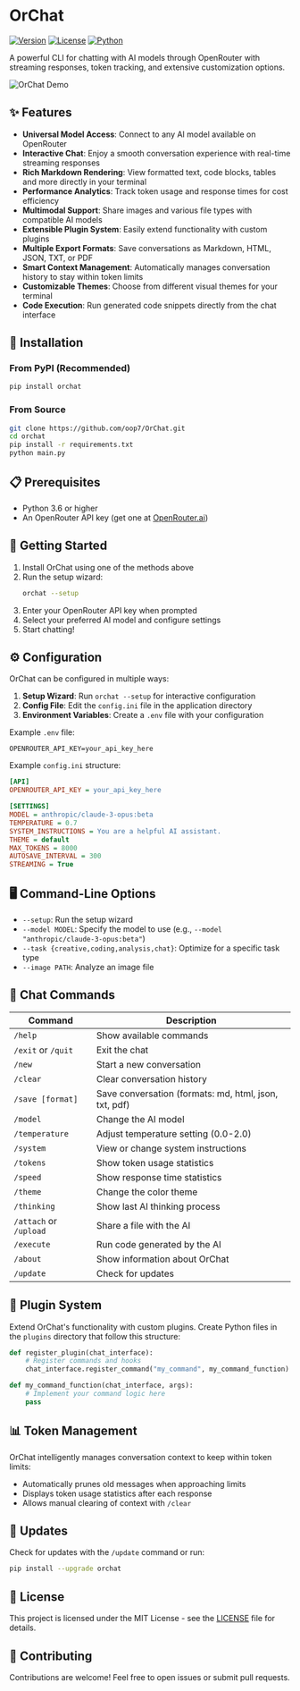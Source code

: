 # OrChat

[![Version](https://img.shields.io/badge/version-1.0.0-blue.svg)](https://github.com/oop7/OrChat/releases)
[![License](https://img.shields.io/badge/license-MIT-green.svg)](LICENSE)
[![Python](https://img.shields.io/badge/python-3.6%2B-blue.svg)](https://www.python.org/downloads/)

A powerful CLI for chatting with AI models through OpenRouter with streaming responses, token tracking, and extensive customization options.

![OrChat Demo](https://raw.githubusercontent.com/oop7/OrChat/main/assets/demo.gif)

## ✨ Features

- **Universal Model Access**: Connect to any AI model available on OpenRouter
- **Interactive Chat**: Enjoy a smooth conversation experience with real-time streaming responses
- **Rich Markdown Rendering**: View formatted text, code blocks, tables and more directly in your terminal
- **Performance Analytics**: Track token usage and response times for cost efficiency
- **Multimodal Support**: Share images and various file types with compatible AI models
- **Extensible Plugin System**: Easily extend functionality with custom plugins
- **Multiple Export Formats**: Save conversations as Markdown, HTML, JSON, TXT, or PDF
- **Smart Context Management**: Automatically manages conversation history to stay within token limits
- **Customizable Themes**: Choose from different visual themes for your terminal
- **Code Execution**: Run generated code snippets directly from the chat interface

## 🚀 Installation

### From PyPI (Recommended)

```bash
pip install orchat
```

### From Source

```bash
git clone https://github.com/oop7/OrChat.git
cd orchat
pip install -r requirements.txt
python main.py
```

## 📋 Prerequisites

- Python 3.6 or higher
- An OpenRouter API key (get one at [OpenRouter.ai](https://openrouter.ai))

## 🏁 Getting Started

1. Install OrChat using one of the methods above
2. Run the setup wizard:
   ```bash
   orchat --setup
   ```
3. Enter your OpenRouter API key when prompted
4. Select your preferred AI model and configure settings
5. Start chatting!

## ⚙️ Configuration

OrChat can be configured in multiple ways:

1. **Setup Wizard**: Run `orchat --setup` for interactive configuration
2. **Config File**: Edit the `config.ini` file in the application directory
3. **Environment Variables**: Create a `.env` file with your configuration

Example `.env` file:
```
OPENROUTER_API_KEY=your_api_key_here
```

Example `config.ini` structure:
```ini
[API]
OPENROUTER_API_KEY = your_api_key_here

[SETTINGS]
MODEL = anthropic/claude-3-opus:beta
TEMPERATURE = 0.7
SYSTEM_INSTRUCTIONS = You are a helpful AI assistant.
THEME = default
MAX_TOKENS = 8000
AUTOSAVE_INTERVAL = 300
STREAMING = True
```

## 🖥️ Command-Line Options

- `--setup`: Run the setup wizard
- `--model MODEL`: Specify the model to use (e.g., `--model "anthropic/claude-3-opus:beta"`)
- `--task {creative,coding,analysis,chat}`: Optimize for a specific task type
- `--image PATH`: Analyze an image file

## 💬 Chat Commands

| Command | Description |
|---------|-------------|
| `/help` | Show available commands |
| `/exit` or `/quit` | Exit the chat |
| `/new` | Start a new conversation |
| `/clear` | Clear conversation history |
| `/save [format]` | Save conversation (formats: md, html, json, txt, pdf) |
| `/model` | Change the AI model |
| `/temperature` | Adjust temperature setting (0.0-2.0) |
| `/system` | View or change system instructions |
| `/tokens` | Show token usage statistics |
| `/speed` | Show response time statistics |
| `/theme` | Change the color theme |
| `/thinking` | Show last AI thinking process |
| `/attach` or `/upload` | Share a file with the AI |
| `/execute` | Run code generated by the AI |
| `/about` | Show information about OrChat |
| `/update` | Check for updates |


## 🔌 Plugin System

Extend OrChat's functionality with custom plugins. Create Python files in the `plugins` directory that follow this structure:

```python
def register_plugin(chat_interface):
    # Register commands and hooks
    chat_interface.register_command("my_command", my_command_function)

def my_command_function(chat_interface, args):
    # Implement your command logic here
    pass
```

## 📊 Token Management

OrChat intelligently manages conversation context to keep within token limits:
- Automatically prunes old messages when approaching limits
- Displays token usage statistics after each response
- Allows manual clearing of context with `/clear`

## 🔄 Updates

Check for updates with the `/update` command or run:
```bash
pip install --upgrade orchat
```

## 📝 License

This project is licensed under the MIT License - see the [LICENSE](LICENSE) file for details.

## 🤝 Contributing

Contributions are welcome! Feel free to open issues or submit pull requests.